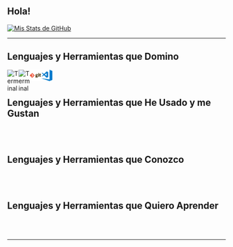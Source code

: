 ## Hola! 
[![Mis Stats de GitHub](https://github-readme-stats.vercel.app/api?username=HenryBlairG&count_private=true&show_icons=true)](https://github.com/anuraghazra/github-readme-stats)
***
## Lenguajes y Herramientas que Domino
[<img align="left" alt="Terminal" width="26px" src="https://www.pinpng.com/pngs/m/62-626294_python-programming-logo-png-python-language-transparent-png.png" />]()
[<img align="left" alt="Terminal" width="26px" src="https://camo.githubusercontent.com/bbfa2a5c01460358f6e1d761b08211d2be318447/687474703a2f2f656c656d656e746172792e696f2f696d616765732f646f63732f68756d616e2d696e746572666163652d67756964656c696e65732f69636f6e732f36342f7574696c69746965732d7465726d696e616c2e737667" />]()
[<img align="left" alt="Git" width="26px" src="https://raw.githubusercontent.com/github/explore/80688e429a7d4ef2fca1e82350fe8e3517d3494d/topics/git/git.png" />]()
[<img align="left" alt="Visual Studio Code" width="26px" src="https://raw.githubusercontent.com/github/explore/80688e429a7d4ef2fca1e82350fe8e3517d3494d/topics/visual-studio-code/visual-studio-code.png" />]()

<br />
<br />

## Lenguajes y Herramientas que He Usado y me Gustan
<br />
<br />

## Lenguajes y Herramientas que Conozco
<br />
<br />

## Lenguajes y Herramientas que Quiero Aprender
<br />
<br />

***
